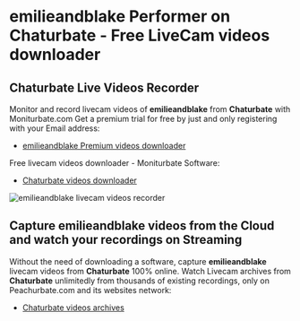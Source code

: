 # emilieandblake Performer on Chaturbate - Free LiveCam videos downloader

## Chaturbate Live Videos Recorder

Monitor and record livecam videos of **emilieandblake** from **Chaturbate** with Moniturbate.com
Get a premium trial for free by just and only registering with your Email address:
* [emilieandblake Premium videos downloader](https://moniturbate.com/request-demo-licence-key.html)

Free livecam videos downloader - Moniturbate Software:
* [Chaturbate videos downloader](https://moniturbate.com/moniturbate-download-software.html)

![emilieandblake livecam videos recorder](https://peachurnet.com/templates/moniturbate-software.png)


## Capture emilieandblake videos from the Cloud and watch your recordings on Streaming

Without the need of downloading a software, capture **emilieandblake** livecam videos from **Chaturbate** 100% online.
Watch Livecam archives from **Chaturbate** unlimitedly from thousands of existing recordings, only on Peachurbate.com and its websites network:
* [Chaturbate videos archives](https://peachurnet.com/)